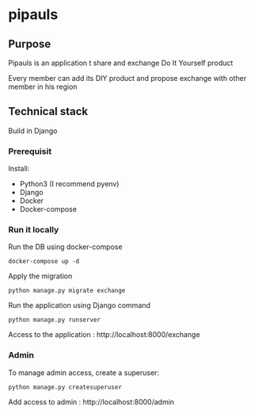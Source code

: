# pipauls

## Purpose

Pipauls is an application t share and exchange Do It Yourself product

Every member can add its DIY product and propose exchange with other member in his region

## Technical stack

Build in Django

### Prerequisit

Install:
* Python3 (I recommend pyenv)
* Django
* Docker
* Docker-compose

### Run it locally

Run the DB using docker-compose

````shell script
docker-compose up -d
````

Apply the migration

````shell script
python manage.py migrate exchange
````

Run the application using Django command

````shell script
python manage.py runserver
````

Access to the application : http://localhost:8000/exchange

### Admin

To manage admin access, create a superuser:

````shell script
python manage.py createsuperuser
````

Add access to admin : http://localhost:8000/admin


